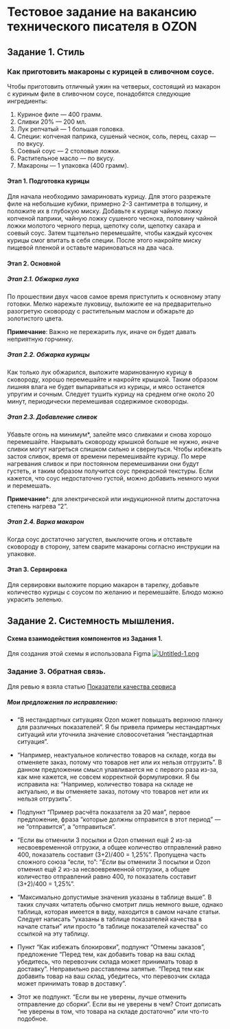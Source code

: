 # Тестовое задание на вакансию технического писателя в OZON

## Задание 1. Стиль
### Как приготовить макароны с курицей в сливочном соусе.

Чтобы приготовить отличный ужин на четверых, состоящий из макарон с куриным филе в сливочном соусе, понадобятся следующие ингредиенты:
1) Куриное филе — 400 грамм.
2) Сливки 20% — 200 мл.
3) Лук репчатый — 1 большая головка.
4) Специи: копченая паприка, сушеный чеснок, соль, перец, сахар — по вкусу.
5) Соевый соус — 2 столовые ложки.
6) Растительное масло — по вкусу.
7) Макароны — 1 упаковка (400 грамм).

#### Этап 1. Подготовка курицы
Для начала необходимо замариновать курицу. Для этого разрежьте филе на небольшие кубики, примерно 2-3 сантиметра в толщину, и положите их в глубокую миску. Добавьте к курице чайную ложку копченой паприки, чайную ложку сушеного чеснока, половину чайной ложки молотого черного перца, щепотку соли, щепотку сахара и соевый соус. Затем тщательно перемешайте, чтобы каждый кусочек курицы смог впитать в себя специи. После этого накройте миску пищевой пленкой и оставьте мариноваться на два часа.
#### Этап 2. Основной
##### Этап 2.1. Обжарка лука
По прошествии двух часов самое время приступить к основному этапу готовки. Мелко нарежьте луковицу, выложите ее на предварительно разогретую сковороду с растительным маслом и обжарьте до золотистого цвета. 

**Примечание**: Важно не пережарить лук, иначе он будет давать неприятную горчинку.
##### Этап 2.2. Обжарка курицы
Как только лук обжарился, выложите маринованную курицу в сковороду, хорошо перемешайте и накройте крышкой. Таким образом лишняя влага не будет выпариваться из курицы, и мясо останется упругим и сочным. Следует тушить курицу на среднем огне около 20 минут, периодически перемешивая содержимое сковороды.
##### Этап 2.3. Добавление сливок
Убавьте огонь на минимум*, залейте мясо сливками и снова хорошо перемешайте. Накрывать сковороду крышкой больше не нужно, иначе сливки могут нагреться слишком сильно и свернуться. Чтобы избежать застоя сливок, время от времени перемешивайте курицу. По мере нагревания сливок и при постоянном перемешивании они будут густеть, и таким образом получится соус прекрасной текстуры. Если кажется, что соус недостаточно густой, можно добавить немного муки и перемешать.

**Примечание***: для электрической или индукционной плиты достаточна степень нагрева “2”.

##### Этап 2.4. Варка макарон
Когда соус достаточно загустел, выключите огонь и отставьте сковороду в сторону, затем сварите макароны согласно инструкции на упаковке.

#### Этап 3. Сервировка
Для сервировки выложите порцию макарон в тарелку, добавьте количество курицы с соусом по желанию и перемешайте. Блюдо можно украсить зеленью.

## Задание 2. Системность мышления.
#### Схема взаимодействия компонентов из Задания 1. 
Для создания этой схемы я использовала Figma
[![Untitled-1.png](https://i.postimg.cc/cJR2X1P8/Untitled-1.png)](https://postimg.cc/2q505Ykz)

### Задание 3. Обратная связь.
Для ревью я взяла статью [Показатели качества сервиса](https://docs.ozon.ru/global/launch/quality-assurance/quality-metrics/?country=CN)

##### Мои предложения по исправлению:
- “В нестандартных ситуациях Ozon может повышать верхнюю планку для различных показателей”. Я бы привела примеры нестандартных ситуаций или уточнила значение словосочетания “нестандартная ситуация”.

- “Например, неактуальное количество товаров на складе, когда вы отменяете заказ, потому что товаров нет или их нельзя отгрузить”. В данном предложении смысл улавливается не с первого раза из-за, как мне кажется, не совсем корректной формулировки. Я бы исправила на: “Например, количество товара на складе не актуально, и вы отменяете заказ, потому что товаров нет или их нельзя отгрузить”.

- Подпункт “Пример расчёта показателя за 20 мая”, первое предложение, фраза “которые должны отправится в этот период” — не “отправится”, а “отправиться”.

- “Если вы отменили 3 посылки и Ozon отменил ещё 2 из-за несвоевременной отгрузки, а общее количество отправлений равно 400, показатель составит (3+2)/400 = 1,25%”. Пропущена часть сложного союза “если, то”: “*Если* вы отменили 3 посылки и Ozon отменил ещё 2 из-за несвоевременной отгрузки, а общее количество отправлений равно 400, *то* показатель составит (3+2)/400 = 1,25%”.

- “Максимально допустимые значения указаны в таблице выше”. В таких случаях читатель обычно смотрит лишь немного выше, однако таблица, которая имеется в виду, находится в самом начале статьи. Следует написать “указаны в таблице показателей качества в начале статьи” или просто “в таблице показателей качества” со ссылкой на эту таблицу.

- Пункт “Как избежать блокировки”, подпункт “Отмены заказов”, предложение “Перед тем, как добавить товар на ваш склад убедитесь, что перевозчик склада может принимать товар в доставку”. Неправильно расставлены запятые. “Перед тем как добавить товар на ваш склад, убедитесь, что перевозчик склада может принимать товар в доставку”.

- Этот же подпункт. “Если вы не уверены, лучше отменить отправление до сборки”. Если вы не уверены в чем? Стоит дописать “не уверены в том, что товара на складе достаточно” или что-то подобное.















